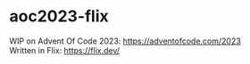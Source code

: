 # aoc2023-flix

WIP on Advent Of Code 2023: https://adventofcode.com/2023 \
Written in Flix: https://flix.dev/
